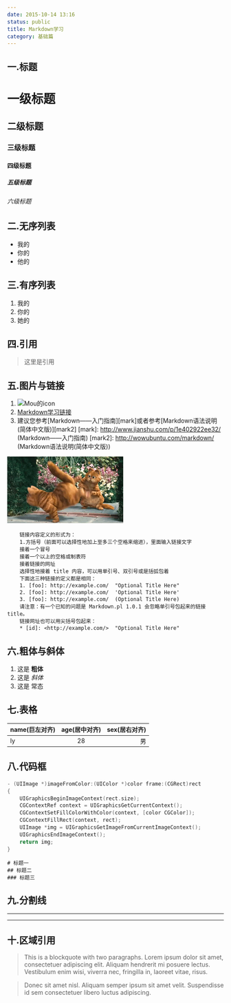 ```yaml
---
date: 2015-10-14 13:16
status: public
title: Markdown学习
category: 基础篇
---
```


## 一.标题
# 一级标题
## 二级标题
### 三级标题
#### 四级标题
##### 五级标题
###### 六级标题


## 二.无序列表
* 我的
* 你的
* 他的

## 三.有序列表
1. 我的
2. 你的
3. 她的

## 四.引用
> 这里是引用

## 五.图片与链接
1. ![Mou的icon](http://mouapp.com/Mou_128.png)
2. [Markdown学习链接](http://www.jianshu.com/p/1e402922ee32/)
3. 建议您参考[Markdown——入门指南][mark]或者参考[Markdown语法说明(简体中文版)][mark2]
[mark]: http://www.jianshu.com/p/1e402922ee32/ (Markdown——入门指南)
[mark2]: http://wowubuntu.com/markdown/ (Markdown语法说明(简体中文版))

![](/images/jiafei.gif)

    
```
    链接内容定义的形式为：
    1.方括号（前面可以选择性地加上至多三个空格来缩进），里面输入链接文字
    接着一个冒号
    接着一个以上的空格或制表符
    接着链接的网址
    选择性地接着 title 内容，可以用单引号、双引号或是括弧包着
    下面这三种链接的定义都是相同：
    1. [foo]: http://example.com/  "Optional Title Here"
    2. [foo]: http://example.com/  'Optional Title Here'
    3. [foo]: http://example.com/  (Optional Title Here)
    请注意：有一个已知的问题是 Markdown.pl 1.0.1 会忽略单引号包起来的链接 title。
    链接网址也可以用尖括号包起来：
    * [id]: <http://example.com/>  "Optional Title Here"
```
## 六.粗体与斜体
1. 这是 **粗体**
1. 这是 *斜体*
1. 这是 常态

## 七.表格
|  name(巨左对齐) |  age(居中对齐)  | sex(居右对齐) |
|-------|:------:|------:|
|ly     |28     |男      |

## 八.代码框
```objective-c
- (UIImage *)imageFromColor:(UIColor *)color frame:(CGRect)rect
{
    UIGraphicsBeginImageContext(rect.size);
    CGContextRef context = UIGraphicsGetCurrentContext();
    CGContextSetFillColorWithColor(context, [color CGColor]);
    CGContextFillRect(context, rect);
    UIImage *img = UIGraphicsGetImageFromCurrentImageContext();
    UIGraphicsEndImageContext();
    return img;
}
```

``` 
# 标题一
## 标题二
### 标题三
```
## 九.分割线
***************
----------

## 十.区域引用
> This is a blockquote with two paragraphs. Lorem ipsum dolor sit amet,
> consectetuer adipiscing elit. Aliquam hendrerit mi posuere lectus.
> Vestibulum enim wisi, viverra nec, fringilla in, laoreet vitae, risus.
 
> Donec sit amet nisl. Aliquam semper ipsum sit amet velit. Suspendisse
> id sem consectetuer libero luctus adipiscing.